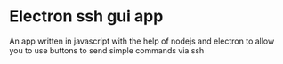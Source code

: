 # Electron ssh gui app
 An app written in javascript with the help of nodejs and electron to allow you to use buttons to send simple commands via ssh
